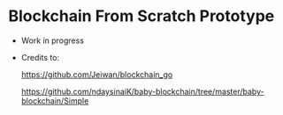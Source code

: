 # Blockchain From Scratch Prototype
* Work in progress
* Credits to:
  
  https://github.com/Jeiwan/blockchain_go
  
  https://github.com/ndaysinaiK/baby-blockchain/tree/master/baby-blockchain/Simple
  

